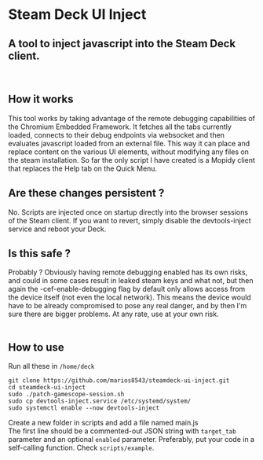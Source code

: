 # Steam Deck UI Inject
## A tool to inject javascript into the Steam Deck client.
&nbsp;
## How it works
This tool works by taking advantage of the remote debugging capabilities of the Chromium Embedded Framework. It fetches all the tabs currently loaded, connects to their debug endpoints via websocket and then evaluates javascript loaded from an external file. This way it can place and replace content on the various UI elements, without modifying any files on the steam installation. So far the only script I have created is a Mopidy client that replaces the Help tab on the Quick Menu.
## Are these changes persistent ?
No. Scripts are injected once on startup directly into the browser sessions of the Steam client. If you want to revert, simply disable the devtools-inject service and reboot your Deck.
## Is this safe ?
Probably ? Obviously having remote debugging enabled has its own risks, and could in some cases result in leaked steam keys and what not, but then again the -cef-enable-debugging flag by default only allows access from the device itself (not even the local network). This means the device would have to be already compromised to pose any real danger, and by then I'm sure there are bigger problems. At any rate, use at your own risk.  
&nbsp;
## How to use
Run all these in `/home/deck`  
  
`git clone https://github.com/marios8543/steamdeck-ui-inject.git`  
`cd steamdeck-ui-inject`  
`sudo ./patch-gamescope-session.sh`  
`sudo cp devtools-inject.service /etc/systemd/system/`  
`sudo systemctl enable --now devtools-inject`  

Create a new folder in scripts and add a file named main.js  
The first line should be a commented-out JSON string with `target_tab` parameter and an optional `enabled` parameter.
Preferably, put your code in a self-calling function. Check `scripts/example`.
